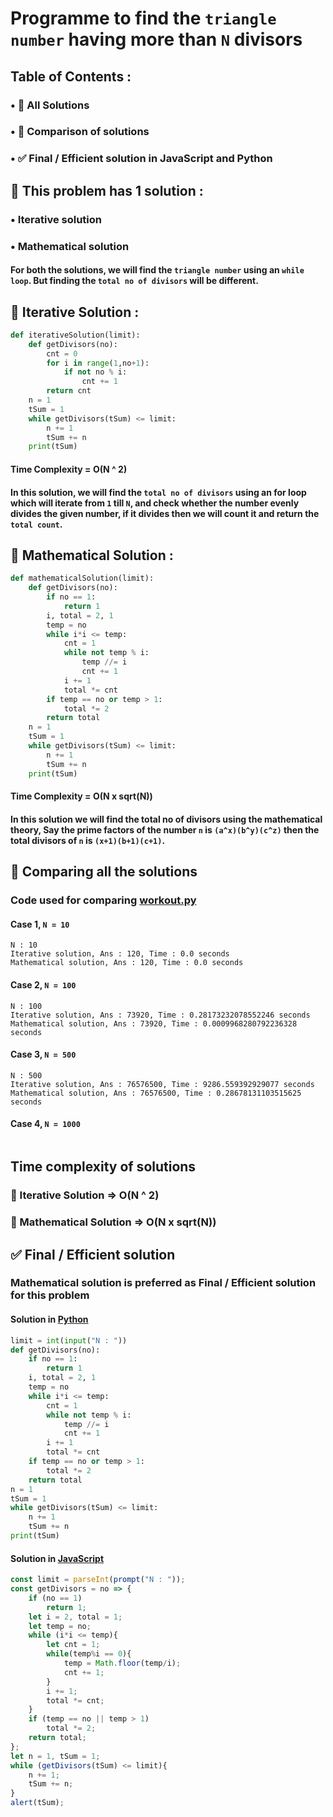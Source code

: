# Programme to find the `triangle number` having more than `N` divisors
## Table of Contents :
### • 🧪 All Solutions
### • 🤔 Comparison of solutions
### • ✅ Final / Efficient solution in JavaScript and Python
## 🧪 This problem has 1 solution :
### • Iterative solution
### • Mathematical solution
#### For both the solutions, we will find the `triangle number` using an `while loop`. But finding the `total no of divisors` will be different.
## 🐢 Iterative Solution :
```python
def iterativeSolution(limit):
	def getDivisors(no):
		cnt = 0
		for i in range(1,no+1):
			if not no % i:
				cnt += 1
		return cnt
	n = 1
	tSum = 1
	while getDivisors(tSum) <= limit:
		n += 1
		tSum += n
	print(tSum)
```
#### Time Complexity = O(N ^ 2)
#### In this solution, we will find the `total no of divisors` using an for loop which will iterate from `1` till `N`, and check whether the number evenly divides the given number, if it divides then we will count it and return the `total count`.
## 🐇 Mathematical Solution :
```python
def mathematicalSolution(limit):
	def getDivisors(no):
		if no == 1:
			return 1
		i, total = 2, 1
		temp = no
		while i*i <= temp:
			cnt = 1
			while not temp % i:
				temp //= i
				cnt += 1
			i += 1
			total *= cnt
		if temp == no or temp > 1:
			total *= 2
		return total
	n = 1
	tSum = 1
	while getDivisors(tSum) <= limit:
		n += 1
		tSum += n
	print(tSum)
```
#### Time Complexity = O(N x sqrt(N))
#### In this solution we will find the total no of divisors using the mathematical theory, Say the prime factors of the number `n` is `(a^x)(b^y)(c^z)` then the total divisors of `n` is `(x+1)(b+1)(c+1)`.
## 🤔 Comparing all the solutions
### Code used for comparing [workout.py](workout.py)
#### Case 1, `N = 10`
```
N : 10
Iterative solution, Ans : 120, Time : 0.0 seconds
Mathematical solution, Ans : 120, Time : 0.0 seconds
```
#### Case 2, `N = 100`
```
N : 100
Iterative solution, Ans : 73920, Time : 0.28173232078552246 seconds
Mathematical solution, Ans : 73920, Time : 0.0009968280792236328 seconds
```
#### Case 3, `N = 500`
```
N : 500
Iterative solution, Ans : 76576500, Time : 9286.559392929077 seconds
Mathematical solution, Ans : 76576500, Time : 0.28678131103515625 seconds
```
#### Case 4, `N = 1000`
```
```
## Time complexity of solutions 
### 🐢 Iterative Solution => O(N ^ 2)
### 🐇 Mathematical Solution => O(N x sqrt(N))
## ✅ Final / Efficient solution 
### Mathematical solution is preferred as Final / Efficient solution for this problem
#### Solution in [Python](solution.py)
```python
limit = int(input("N : "))
def getDivisors(no):
	if no == 1:
		return 1
	i, total = 2, 1
	temp = no
	while i*i <= temp:
		cnt = 1
		while not temp % i:
			temp //= i
			cnt += 1
		i += 1
		total *= cnt
	if temp == no or temp > 1:
		total *= 2
	return total
n = 1
tSum = 1
while getDivisors(tSum) <= limit:
	n += 1
	tSum += n
print(tSum)
```
#### Solution in [JavaScript](solution.js)
```javascript
const limit = parseInt(prompt("N : "));
const getDivisors = no => {
	if (no == 1)
		return 1;
	let i = 2, total = 1;
	let temp = no;
	while (i*i <= temp){
		let cnt = 1;
		while(temp%i == 0){
			temp = Math.floor(temp/i);
			cnt += 1;
		}
		i += 1;
		total *= cnt;
	}
	if (temp == no || temp > 1)
		total *= 2;
	return total;
};
let n = 1, tSum = 1;
while (getDivisors(tSum) <= limit){
	n += 1;
	tSum += n;
}
alert(tSum);
```
